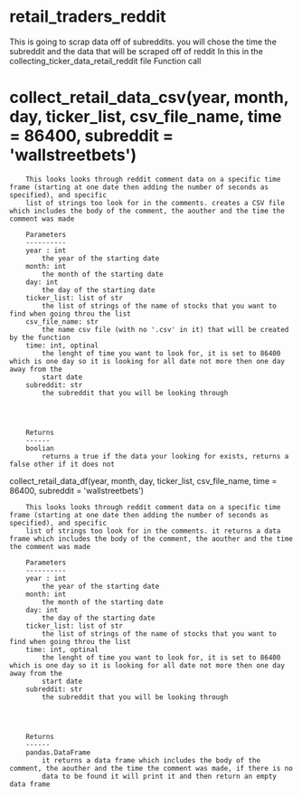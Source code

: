


# retail_traders_reddit
This is going to scrap data off of subreddits. you will chose the time the subreddit and the data that will be scraped off of reddit
In this in the collecting_ticker_data_retail_reddit file Function call

collect_retail_data_csv(year, month, day, ticker_list, csv_file_name, time = 86400, subreddit = 'wallstreetbets')
=======

        This looks looks through reddit comment data on a specific time frame (starting at one date then adding the number of seconds as specified), and specific 
        list of strings too look for in the comments. creates a CSV file which includes the body of the comment, the aouther and the time the comment was made

        Parameters
        ----------
        year : int
            the year of the starting date
        month: int
            the month of the starting date
        day: int
            the day of the starting date
        ticker_list: list of str
            the list of strings of the name of stocks that you want to find when going throu the list
        csv_file_name: str
            the name csv file (with no '.csv' in it) that will be created by the function
        time: int, optinal
            the lenght of time you want to look for, it is set to 86400 which is one day so it is looking for all date not more then one day away from the
            start date
        subreddit: str
            the subreddit that you will be looking through




        Returns
        ------
        boolian
            returns a true if the data your looking for exists, returns a false other if it does not







collect_retail_data_df(year, month, day, ticker_list, csv_file_name, time = 86400, subreddit = 'wallstreetbets')

        This looks looks through reddit comment data on a specific time frame (starting at one date then adding the number of seconds as specified), and specific 
        list of strings too look for in the comments. it returns a data frame which includes the body of the comment, the aouther and the time the comment was made

        Parameters
        ----------
        year : int
            the year of the starting date
        month: int
            the month of the starting date
        day: int
            the day of the starting date
        ticker_list: list of str
            the list of strings of the name of stocks that you want to find when going throu the list
        time: int, optinal
            the lenght of time you want to look for, it is set to 86400 which is one day so it is looking for all date not more then one day away from the
            start date
        subreddit: str
            the subreddit that you will be looking through




        Returns
        ------
        pandas.DataFrame
            it returns a data frame which includes the body of the comment, the aouther and the time the comment was made, if there is no
            data to be found it will print it and then return an empty data frame

